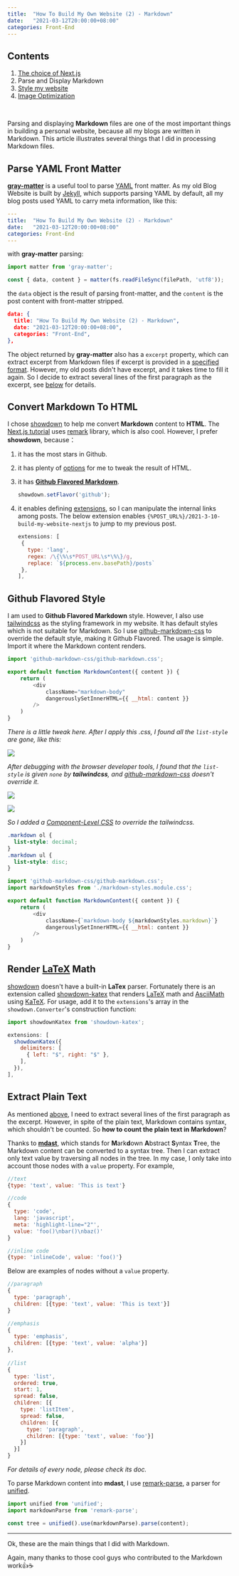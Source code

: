```yaml
---
title:  "How To Build My Own Website (2) - Markdown"
date:   "2021-03-12T20:00:00+08:00"
categories: Front-End
---
```




## Contents

1. [The choice of Next.js]({%POST_URL%}/2021-3-10-build-my-website-nextjs)
2. Parse and Display Markdown
3. [Style my website]({%POST_URL%}/2021-3-14-build-my-website-style)
4. [Image Optimization]({%POST_URL%}/2021-6-5-build-my-website-image-opti)

<br>



Parsing and displaying **Markdown** files are one of the most important things in building a personal website, because all my blogs are written in Markdown. This article illustrates several things that I did in processing Markdown files.

## Parse YAML Front Matter

**[ gray-matter](https://github.com/jonschlinkert/gray-matter)** is a useful tool to parse [YAML](https://yaml.org/) front matter. As my old Blog Website is built by [Jekyll](https://jekyllrb.com/), which supports parsing YAML by default, all my blog posts used YAML to carry meta information, like this:

```yaml
---
title:  "How To Build My Own Website (2) - Markdown"
date:   "2021-03-12T20:00:00+08:00"
categories: Front-End
---
```

with **gray-matter** parsing:

```javascript
import matter from 'gray-matter';

const { data, content } = matter(fs.readFileSync(filePath, 'utf8'));
```

the `data` object is the result of parsing front-matter, and the `content` is the post content with front-matter stripped.

```json
data: {
  title: "How To Build My Own Website (2) - Markdown",
  date: "2021-03-12T20:00:00+08:00",
  categories: "Front-End",
},	
```

<a id="excerpt"></a>The object returned by **gray-matter** also has a `excerpt` property, which can extract excerpt from Markdown files if excerpt is provided in a [specified format](https://github.com/jonschlinkert/gray-matter#optionsexcerpts). However, my old posts didn't have excerpt, and it takes time to fill it again. So I decide to extract several lines of the first paragraph as the excerpt, see [below](#section-extract-plain-text) for details.

## Convert Markdown To HTML

I chose [showdown](https://github.com/showdownjs/showdown) to help me convert **Markdown** content to **HTML**. The [Next.js tutorial](https://nextjs.org/learn/basics/dynamic-routes/render-markdown) uses [remark](https://github.com/remarkjs/remark) library, which is also cool. However, I prefer **showdown**, because：

1. it has the most stars in Github.

2. it has plenty of [options](https://github.com/showdownjs/showdown#valid-options) for me to tweak the result of HTML.

3. it has **[Github Flavored Markdown](https://github.com/showdownjs/showdown#flavors)**. 

     ```javascript
     showdown.setFlavor('github');
     ```

4. it enables defining [extensions](https://github.com/showdownjs/showdown/wiki/extensions#creating-showdown-extensions), so I can manipulate the internal links among posts. The below extension enables `{%POST_URL%}/2021-3-10-build-my-website-nextjs` to jump to my previous post.

     ```javascript
     extensions: [
      {
        type: 'lang',
        regex: /\{\%\s*POST_URL\s*\%\}/g,
        replace: `${process.env.basePath}/posts`
      },	
     ],
     ```

## Github Flavored Style

I am used to **Github Flavored Markdown** style. However, I also use [tailwindcss](https://tailwindcss.com/) as the styling framework in my website. It has default styles which is not suitable for Markdown. So I use [github-markdown-css](https://github.com/sindresorhus/github-markdown-css) to override the default style, making it Github Flavored. The usage is simple. Import it where the Markdown content renders.

```javascript
import 'github-markdown-css/github-markdown.css';

export default function MarkdownContent({ content }) {
	return (
		<div
			className="markdown-body"
			dangerouslySetInnerHTML={{ __html: content }}
		/>
	)
}
```

*There is a little tweak here. After I apply this .css, I found all the `list-style` are gone, like this:*

![](/blog/assets/img-my-website/2.jpg)

*After debugging with the browser developer tools, I found that the `list-style` is given `none` by **tailwindcss**, and [github-markdown-css](https://github.com/sindresorhus/github-markdown-css/blob/main/github-markdown.css) doesn't override it.*

![](/blog/assets/img-my-website/3.jpg)

![](/blog/assets/img-my-website/4.jpg)

*So I added a [Component-Level CSS](https://nextjs.org/docs/basic-features/built-in-css-support#adding-component-level-css) to override the tailwindcss.*

```css
.markdown ol {
  list-style: decimal; 
}
.markdown ul {
  list-style: disc;
}
```

```javascript
import 'github-markdown-css/github-markdown.css';
import markdownStyles from './markdown-styles.module.css';

export default function MarkdownContent({ content }) {
	return (
		<div
			className={`markdown-body ${markdownStyles.markdown}`}
			dangerouslySetInnerHTML={{ __html: content }}
		/>
	)
}
```

 

## Render [LaTeX](https://www.latex-project.org/) Math

[showdown](https://github.com/showdownjs/showdown) doesn't have a built-in **LaTex** parser. Fortunately there is an extension called [showdown-katex](https://github.com/obedm503/showdown-katex) that renders [LaTeX](https://www.latex-project.org/) math and [AsciiMath](http://asciimath.org/) using [KaTeX](https://khan.github.io/KaTeX/). For usage, add it to the `extensions`'s array in the `showdown.Converter`'s construction function:

```javascript
import showdownKatex from 'showdown-katex';

extensions: [
  showdownKatex({
    delimiters: [
      { left: "$", right: "$" },
    ],
  }),   
],
```



## Extract Plain Text

As mentioned [above](#excerpt), I need to extract several lines of the first paragraph as the excerpt. However, in spite of the plain text, Markdown contains syntax, which shouldn't be counted. So **how to count the plain text in Markdown**?

Thanks to **[mdast](https://github.com/syntax-tree/mdast)**, which stands for **M**ark**d**own **A**bstract **S**yntax **T**ree, the Markdown content can be converted to a syntax tree. Then I can extract only text value by traversing all nodes in the tree. In my case, I only take into account those nodes with a `value` property. For example,

```javascript
//text
{type: 'text', value: 'This is text'}

//code
{
  type: 'code',
  lang: 'javascript',
  meta: 'highlight-line="2"',
  value: 'foo()\nbar()\nbaz()'
}

//inline code
{type: 'inlineCode', value: 'foo()'}
```

Below are examples of nodes without a `value` property.

```javascript
//paragraph
{
  type: 'paragraph',
  children: [{type: 'text', value: 'This is text'}]
}

//emphasis
{
  type: 'emphasis',
  children: [{type: 'text', value: 'alpha'}]
},
  
//list
{
  type: 'list',
  ordered: true,
  start: 1,
  spread: false,
  children: [{
    type: 'listItem',
    spread: false,
    children: [{
      type: 'paragraph',
      children: [{type: 'text', value: 'foo'}]
    }]
  }]
}
```

*For details of every node, please check its doc.*

To parse Markdown content into **mdast**, I use [remark-parse](https://github.com/remarkjs/remark/tree/main/packages/remark-parse), a parser for [unified](https://github.com/unifiedjs/unified).

```javascript
import unified from 'unified';
import markdownParse from 'remark-parse';

const tree = unified().use(markdownParse).parse(content);
```



***

Ok, these are the main things that I did with Markdown.

Again, many thanks to those cool guys who contributed to the Markdown work:+1::coffee:

